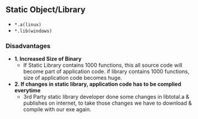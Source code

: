 ## Static Object/Library
- `*.a(linux)`
- `*.lib(windows)`

### Disadvantages  
- **1. Increased Size of Binary**
  - If Static Library contains 1000 functions, this all source code will become part of application code. if library contains 1000 functions, size of application code becomes huge.
- **2. If changes in static library, application code has to be complied everytime**
  - 3rd Party static library developer done some changes in libtotal.a & publishes on internet, to take those changes we have to download & compile with our exe again.
